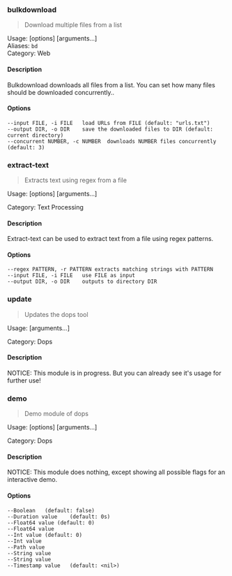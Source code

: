 
### bulkdownload  

> Download multiple files from a list  

Usage:  [options] [arguments...]<br/>
Aliases: `bd`<br/>
Category: Web

 #### Description

Bulkdownload downloads all files from a list. 
You can set how many files should be downloaded concurrently..

#### Options

```
--input FILE, -i FILE	load URLs from FILE (default: "urls.txt")
--output DIR, -o DIR	save the downloaded files to DIR (default: current directory)
--concurrent NUMBER, -c NUMBER	downloads NUMBER files concurrently (default: 3)
```

### extract-text  

> Extracts text using regex from a file  

Usage:  [options] [arguments...]<br/>

Category: Text Processing

 #### Description

Extract-text can be used to extract text from a file using regex patterns.

#### Options

```
--regex PATTERN, -r PATTERN	extracts matching strings with PATTERN
--input FILE, -i FILE	use FILE as input
--output DIR, -o DIR	outputs to directory DIR
```

### update  

> Updates the dops tool  

Usage:  [arguments...]<br/>

Category: Dops

 #### Description

NOTICE: This module is in progress. But you can already see it's usage for further use!



### demo  

> Demo module of dops  

Usage:  [options] [arguments...]<br/>

Category: Dops

 #### Description

NOTICE: This module does nothing, except showing all possible flags for an interactive demo.

#### Options

```
--Boolean	(default: false)
--Duration value	(default: 0s)
--Float64 value	(default: 0)
--Float64 value	
--Int value	(default: 0)
--Int value	
--Path value	
--String value	
--String value	
--Timestamp value	(default: <nil>)
```
